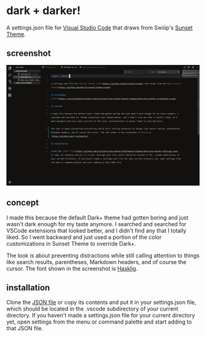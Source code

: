# dark + darker!

A settings.json file for [Visual Studio Code](https://github.com/Microsoft/vscode) that draws from Swiiip's [Sunset Theme](https://github.com/Swiiip/sunset-theme-vscode).

## screenshot
![alt](https://raw.githubusercontent.com/jx22/dark-plus-darker/master/images/dark-plus-darker-screenshot-5.png)

## concept

I made this because the default Dark+ theme had gotten boring and just wasn't dark enough for my taste anymore. I searched and searched for VSCode extensions that looked better, and I didn't find any that I totally liked. So I went backward and just used a portion of the color customizations in Sunset Theme to override Dark+.

The look is about preventing distractions while still calling attention to things like search results, parentheses, Markdown headers, and of course the cursor. The font shown in the screenshot is [Hasklig](https://github.com/i-tu/Hasklig).

## installation

Clone the [JSON file](https://github.com/jx22/dark-plus-darker/blob/master/themes/dark-plus-darker-settings.json) or copy its contents and put it in your settings.json file, which should be located in the .vscode subdirectory of your current directory. If you haven't made a settings.json file for your current directory yet, open settings from the menu or command palette and start adding to that JSON file.